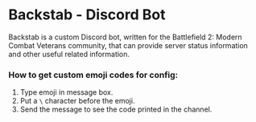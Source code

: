 # Backstab - Discord Bot
 Backstab is a custom Discord bot, written for the Battlefield 2: Modern Combat Veterans community, that can provide server status information and other useful related information.

### How to get custom emoji codes for config:
1. Type emoji in message box.
2. Put a `\` character before the emoji.
3. Send the message to see the code printed in the channel.